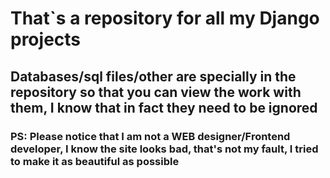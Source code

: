# That`s a repository for all my Django projects
## Databases/sql files/other are specially in the repository so that you can view the work with them, I know that in fact they need to be ignored
### PS: Please notice that I am not a WEB designer/Frontend developer, I know the site looks bad, that's not my fault, I tried to make it as beautiful as possible